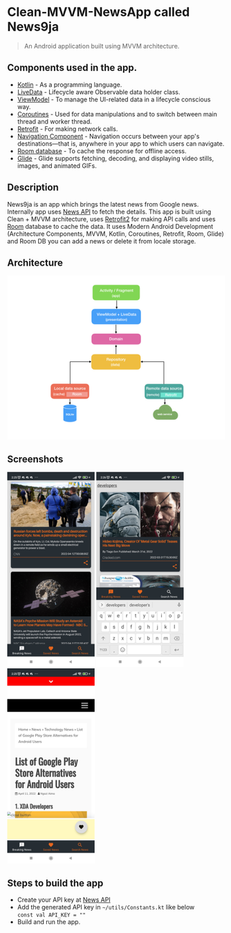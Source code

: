 ﻿
# Clean-MVVM-NewsApp called News9ja

> An Android application built using MVVM architecture.
> 

## Components used in the app.
- [Kotlin](https://kotlinlang.org/) - As a programming language.
- [LiveData](https://developer.android.com/topic/libraries/architecture/livedata) - Lifecycle aware Observable data holder class.
- [ViewModel](https://developer.android.com/topic/libraries/architecture/viewmodel) - To manage the UI-related data in a lifecycle conscious way.
- [Coroutines](https://developer.android.com/kotlin/coroutines) - Used for data manipulations and to switch between main thread and worker thread.
- [Retrofit](https://square.github.io/retrofit/) - For making network calls.
- [Navigation Component](https://developer.android.com/guide/navigation/navigation-getting-started) - Navigation occurs between your app's destinations—that is, anywhere in your app to which users can navigate.
- [Room database](https://developer.android.com/topic/libraries/architecture/room) - To cache the response for offline access.
- [Glide](https://github.com/bumptech/glide) - Glide supports fetching, decoding, and displaying video stills, images, and animated GIFs.

## Description
News9ja is an app which brings the latest news from Google news. Internally app uses [News API](https://newsapi.org/) to fetch the details. This app is built using Clean + MVVM architecture, uses [Retrofit2](http://square.github.io/retrofit/) for making API calls and uses [Room](https://developer.android.com/topic/libraries/architecture/room.html) database to cache the data. It uses Modern Android Development (Architecture Components, MVVM, Kotlin, Coroutines, Retrofit, Room, Glide) and Room DB you can add a news or delete it from locale storage.

## Architecture
![Architecture](https://github.com/Naveentp/Clean-MVVM-NewsApp/blob/master/ART/clean_mvvm.jpeg)

## Screenshots
<img alt="NewsApp" height="450px" src="https://github.com/Chinex-Boroja/News9ja/blob/main/app/src/main/res/drawable/scbreaking.jpg"/>
<img alt="NewsApp" height="450px" src="https://github.com/Chinex-Boroja/News9ja/blob/main/app/src/main/res/drawable/scsearch.jpg"/>
<img alt="NewsApp" height="450px" src="https://github.com/Chinex-Boroja/News9ja/blob/main/app/src/main/res/drawable/scwebview.jpg"/>

## Steps to build the app
- Create your API key at [News API](https://newsapi.org/)
- Add the generated API key in `~/utils/Constants.kt` like below  
`const val API_KEY = ""`
- Build and run the app.

